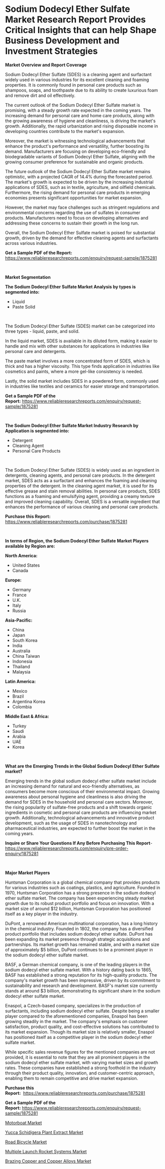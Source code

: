 <p><h1>Sodium Dodecyl Ether Sulfate Market Research Report Provides Critical Insights that can help Shape Business Development and Investment Strategies</h1></p><p><strong>Market Overview and Report Coverage</strong></p>
<p><p>Sodium Dodecyl Ether Sulfate (SDES) is a cleaning agent and surfactant widely used in various industries for its excellent cleaning and foaming properties. It is commonly found in personal care products such as shampoos, soaps, and toothpaste due to its ability to create luxurious foam and remove dirt and oil effectively.</p><p>The current outlook of the Sodium Dodecyl Ether Sulfate market is promising, with a steady growth rate expected in the coming years. The increasing demand for personal care and home care products, along with the growing awareness of hygiene and cleanliness, is driving the market's growth. Additionally, the rapid urbanization and rising disposable income in developing countries contribute to the market's expansion.</p><p>Moreover, the market is witnessing technological advancements that enhance the product's performance and versatility, further boosting its demand. Manufacturers are focusing on developing eco-friendly and biodegradable variants of Sodium Dodecyl Ether Sulfate, aligning with the growing consumer preference for sustainable and organic products.</p><p>The future outlook of the Sodium Dodecyl Ether Sulfate market remains optimistic, with a projected CAGR of 14.4% during the forecasted period. The market's growth is expected to be driven by the increasing industrial applications of SDES, such as in textile, agriculture, and oilfield chemicals. Furthermore, the rising demand for personal care products in emerging economies presents significant opportunities for market expansion.</p><p>However, the market may face challenges such as stringent regulations and environmental concerns regarding the use of sulfates in consumer products. Manufacturers need to focus on developing alternatives and addressing these concerns to sustain their growth in the long run.</p><p>Overall, the Sodium Dodecyl Ether Sulfate market is poised for substantial growth, driven by the demand for effective cleaning agents and surfactants across various industries.</p></p>
<p><strong>Get a Sample PDF of the Report:</strong> <a href="https://www.reliableresearchreports.com/enquiry/request-sample/1875281">https://www.reliableresearchreports.com/enquiry/request-sample/1875281</a></p>
<p>&nbsp;</p>
<p><strong>Market Segmentation</strong></p>
<p><strong>The Sodium Dodecyl Ether Sulfate Market Analysis by types is segmented into:</strong></p>
<p><ul><li>Liquid</li><li>Paste Solid</li></ul></p>
<p>&nbsp;</p>
<p><p>The Sodium Dodecyl Ether Sulfate (SDES) market can be categorized into three types - liquid, paste, and solid. </p><p>In the liquid market, SDES is available in its diluted form, making it easier to handle and mix with other substances for applications in industries like personal care and detergents. </p><p>The paste market involves a more concentrated form of SDES, which is thick and has a higher viscosity. This type finds application in industries like cosmetics and paints, where a more gel-like consistency is needed. </p><p>Lastly, the solid market includes SDES in a powdered form, commonly used in industries like textiles and ceramics for easier storage and transportation.</p></p>
<p><strong>Get a Sample PDF of the Report:</strong>&nbsp;<a href="https://www.reliableresearchreports.com/enquiry/request-sample/1875281">https://www.reliableresearchreports.com/enquiry/request-sample/1875281</a></p>
<p>&nbsp;</p>
<p><strong>The Sodium Dodecyl Ether Sulfate Market Industry Research by Application is segmented into:</strong></p>
<p><ul><li>Detergent</li><li>Cleaning Agent</li><li>Personal Care Products</li></ul></p>
<p>&nbsp;</p>
<p><p>The Sodium Dodecyl Ether Sulfate (SDES) is widely used as an ingredient in detergents, cleaning agents, and personal care products. In the detergent market, SDES acts as a surfactant and enhances the foaming and cleaning properties of the detergent. In the cleaning agent market, it is used for its effective grease and stain removal abilities. In personal care products, SDES functions as a foaming and emulsifying agent, providing a creamy texture and improved cleaning capability. Overall, SDES is a versatile ingredient that enhances the performance of various cleaning and personal care products.</p></p>
<p><strong>Purchase this Report:</strong>&nbsp; <a href="https://www.reliableresearchreports.com/purchase/1875281">https://www.reliableresearchreports.com/purchase/1875281</a></p>
<p>&nbsp;</p>
<p><strong>In terms of Region, the Sodium Dodecyl Ether Sulfate Market Players available by Region are:</strong></p>
<p>
    <p> <strong> North America: </strong>
        <ul>
            <li>United States</li>
            <li>Canada</li>
        </ul>
        </p> 
    <p> <strong> Europe: </strong>
        <ul>
            <li>Germany</li>
            <li>France</li>
            <li>U.K.</li>
            <li>Italy</li>
            <li>Russia</li>
        </ul>
        </p> 
    <p> <strong> Asia-Pacific: </strong>
        <ul>
            <li>China</li>
            <li>Japan</li>
            <li>South Korea</li>
            <li>India</li>
            <li>Australia</li>
            <li>China Taiwan</li>
            <li>Indonesia</li>
            <li>Thailand</li>
            <li>Malaysia</li>
        </ul>
        </p> 
    <p> <strong> Latin America: </strong>
        <ul>
            <li>Mexico</li>
            <li>Brazil</li>
            <li>Argentina Korea</li>
            <li>Colombia</li>
        </ul>
        </p> 
    <p> <strong> Middle East & Africa: </strong>
        <ul>
            <li>Turkey</li>
            <li>Saudi</li>
            <li>Arabia</li>
            <li>UAE</li>
            <li>Korea</li>
        </ul>
    </p>
    </p>
<p>&nbsp;</p>
<p><strong>What are the Emerging Trends in the Global Sodium Dodecyl Ether Sulfate market?</strong></p>
<p><p>Emerging trends in the global sodium dodecyl ether sulfate market include an increasing demand for natural and eco-friendly alternatives, as consumers become more conscious of their environmental impact. Growing awareness about personal hygiene and cleanliness is also driving the demand for SDES in the household and personal care sectors. Moreover, the rising popularity of sulfate-free products and a shift towards organic ingredients in cosmetic and personal care products are influencing market growth. Additionally, technological advancements and innovative product development, such as the usage of SDES in nanotechnology and pharmaceutical industries, are expected to further boost the market in the coming years.</p></p>
<p><strong>Inquire or Share Your Questions If Any Before Purchasing This Report</strong>- <a href="https://www.reliableresearchreports.com/enquiry/pre-order-enquiry/1875281">https://www.reliableresearchreports.com/enquiry/pre-order-enquiry/1875281</a></p>
<p>&nbsp;</p>
<p><strong>Major Market Players</strong></p>
<p><p>Huntsman Corporation is a global chemical company that provides products for various industries such as coatings, plastics, and agriculture. Founded in 1970, Huntsman Corporation has a strong presence in the sodium dodecyl ether sulfate market. The company has been experiencing steady market growth due to its robust product portfolio and focus on innovation. With a market size of around $12 billion, Huntsman Corporation has positioned itself as a key player in the industry.</p><p>DuPont, a renowned American multinational corporation, has a long history in the chemical industry. Founded in 1802, the company has a diversified product portfolio that includes sodium dodecyl ether sulfate. DuPont has been expanding its market presence through strategic acquisitions and partnerships. Its market growth has remained stable, and with a market size of approximately $5 billion, DuPont continues to be a prominent player in the sodium dodecyl ether sulfate market.</p><p>BASF, a German chemical company, is one of the leading players in the sodium dodecyl ether sulfate market. With a history dating back to 1865, BASF has established a strong reputation for its high-quality products. The company's market growth has been impressive, driven by its commitment to sustainability and research and development. BASF's market size currently stands at around $3 billion, demonstrating its significant share in the sodium dodecyl ether sulfate market.</p><p>Enaspol, a Czech-based company, specializes in the production of surfactants, including sodium dodecyl ether sulfate. Despite being a smaller player compared to the aforementioned companies, Enaspol has been growing steadily in the market. The company's emphasis on customer satisfaction, product quality, and cost-effective solutions has contributed to its market expansion. Though its market size is relatively smaller, Enaspol has positioned itself as a competitive player in the sodium dodecyl ether sulfate market.</p><p>While specific sales revenue figures for the mentioned companies are not provided, it is essential to note that they are all prominent players in the sodium dodecyl ether sulfate market, with varying market sizes and growth rates. These companies have established a strong foothold in the industry through their product quality, innovation, and customer-centric approach, enabling them to remain competitive and drive market expansion.</p></p>
<p><strong>Purchase this Report:</strong>&nbsp;&nbsp;<a href="https://www.reliableresearchreports.com/purchase/1875281">https://www.reliableresearchreports.com/purchase/1875281</a></p>
<p></p>
<p><strong>Get a Sample PDF of the Report:</strong>&nbsp;<a href="https://www.reliableresearchreports.com/enquiry/request-sample/1875281">https://www.reliableresearchreports.com/enquiry/request-sample/1875281</a></p>
<p><p><a href="https://www.linkedin.com/pulse/motorboat-market-research-report-unlocks-analysis-financial-jxaee/">Motorboat Market</a></p><p><a href="https://github.com/PeterParrish5/Market-Research-Report-List-2/blob/main/yucca-schidigera-plant-extract-market.md">Yucca Schidigera Plant Extract Market</a></p><p><a href="https://www.linkedin.com/pulse/road-bicycle-market-size-share-global-analysis-report-2023--fuv9e/">Road Bicycle Market</a></p><p><a href="https://www.linkedin.com/pulse/multiple-launch-rocket-systems-market-share-amp-new-trends-aulwe/">Multiple Launch Rocket Systems Market</a></p><p><a href="https://github.com/WillieWoodard/Market-Research-Report-List-2/blob/main/brazing-copper-and-copper-alloys-market.md">Brazing Copper and Copper Alloys Market</a></p></p>